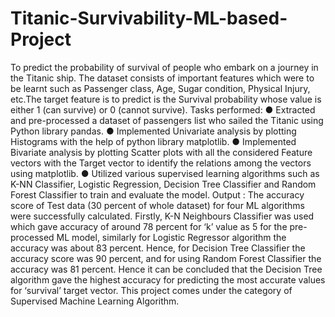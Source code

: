 # Titanic-Survivability-ML-based-Project
To predict the probability of survival of people who embark on a journey in the Titanic ship. The dataset consists of important features which were to be learnt such as Passenger class, Age, Sugar condition, Physical Injury, etc.The target feature is to predict is the Survival probability whose value is either 1 (can survive) or 0 (cannot survive).
Tasks performed:
● Extracted and pre-processed a dataset of passengers list who sailed the Titanic using Python library pandas.
● Implemented Univariate analysis by plotting Histograms with the help of python library matplotlib.
● Implemented Bivariate analysis by plotting Scatter plots with all the considered Feature vectors with the Target vector to identify the relations among the vectors using matplotlib.
● Utilized various supervised learning algorithms such as K-NN Classifier, Logistic Regression, Decision Tree Classifier and Random Forest Classifier to train and evaluate the model.
Output : The accuracy score of Test data (30 percent of whole dataset) for four ML algorithms were successfully calculated. Firstly, K-N Neighbours Classifier was used which gave accuracy of around 78 percent for ‘k’ value as 5 for the pre-processed ML model, similarly for Logistic Regressor algorithm the accuracy was about 83 percent. Hence, for Decision Tree Classifier the accuracy score was 90 percent, and for using Random Forest Classifier the accuracy was 81 percent. Hence it can be concluded that the Decision Tree algorithm gave the highest accuracy for predicting the most accurate values for ‘survival’ target vector.
This project comes under the category of Supervised Machine Learning Algorithm.
